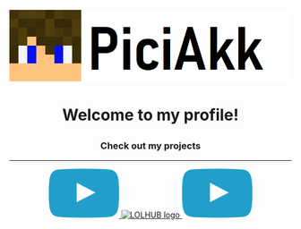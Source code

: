 <p align="center"> <img alt="My Logo" src="https://github.com/PiciAkk/piciakk/blob/main/images/myLogo.png?raw=true"> </p>

# <p align="center">Welcome to my profile!</p>
### <p align="center">Check out my projects</p>
---
<p align="center">
  <a href="https://github.com/youtube-blue" title="Redirect to YouTube Blue organization">
    <img alt="YouTube Blue Logo" width="125.5" height="88.5" src="https://github.com/PiciAkk/piciakk/blob/main/images/ytbluelogo.png?raw=true">
  </a>
  <a href="https://github.com/lolhub" title="Redirect to LOLHUB organization ">
    <img alt="LOLHUB logo" width="125.5" height="88.5" src="https://github.com/PiciAkk/piciakk/blob/main/images/favicon.ico?raw=true" >
  </a>
  <a href="https://github.com/youtube-blue/youtube-blue-desktop" title="Redirect to YouTube Blue repository">
    <img alt="YouTube Blue Logo" width="125.5" height="88.5" src="https://github.com/PiciAkk/piciakk/blob/main/images/ytbluelogo.png?raw=true" alt="YouTube Blue logo">
  </a>
</p>
<!--
**PiciAkk/piciakk** is a ✨ _special_ ✨ repository because its `README.md` (this file) appears on your GitHub profile.

Here are some ideas to get you started:

- 🔭 I’m currently working on ...
- 🌱 I’m currently learning ...
- 👯 I’m looking to collaborate on ...
- 🤔 I’m looking for help with ...
- 💬 Ask me about ...
- 📫 How to reach me: ...
- 😄 Pronouns: ...
- ⚡ Fun fact: ...
-->
